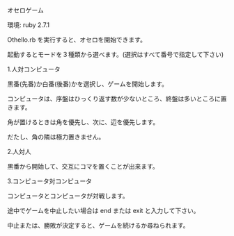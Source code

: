 オセロゲーム

環境: ruby 2.7.1


Othello.rb を実行すると、オセロを開始できます。

起動するとモードを３種類から選べます。(選択はすべて番号で指定して下さい)

1.人対コンピュータ

  黒番(先番)か白番(後番)かを選択し、ゲームを開始します。

  コンピュータは、序盤はひっくり返す数が少ないところ、終盤は多いところに置きます。

  角が置けるときは角を優先し、次に、辺を優先します。

  だたし、角の隣は極力置きません。

2.人対人

  黒番から開始して、交互にコマを置くことが出来ます。

3.コンピュータ対コンピュータ

  コンピュータとコンピュータが対戦します。


途中でゲームを中止したい場合は end または exit と入力して下さい。

中止または、勝敗が決定すると、ゲームを続けるか尋ねられます。
